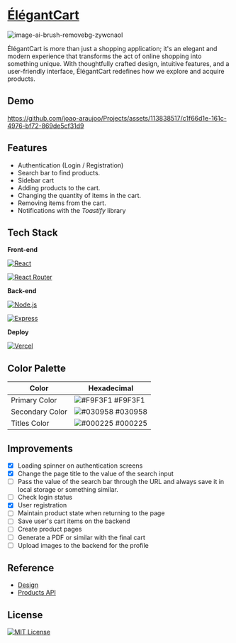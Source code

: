 # [ÉlégantCart](https://elegantcart.vercel.app)

![image-ai-brush-removebg-zywcnaol](https://github.com/joao-araujoo/Projects/assets/113838517/55ba4f62-ebfd-4fa8-93ce-6d35aa6b063a)

ÉlégantCart is more than just a shopping application; it's an elegant and modern experience that transforms the act of online shopping into something unique. With thoughtfully crafted design, intuitive features, and a user-friendly interface, ÉlégantCart redefines how we explore and acquire products.

## Demo

https://github.com/joao-araujoo/Projects/assets/113838517/c1f66d1e-161c-4976-bf72-869de5cf31d9

## Features

- Authentication (Login / Registration)
- Search bar to find products.
- Sidebar cart
- Adding products to the cart.
- Changing the quantity of items in the cart.
- Removing items from the cart.
- Notifications with the _Toastify_ library

## Tech Stack

**Front-end**

[![React](https://img.shields.io/badge/React-61DAFB?style=for-the-badge&logo=react&logoColor=white)](https://reactjs.org/)

[![React Router](https://img.shields.io/badge/React_Router-CA4245?style=for-the-badge&logo=react-router&logoColor=white)](https://reactrouter.com/)

**Back-end**

[![Node.js](https://img.shields.io/badge/Node.js-339933?style=for-the-badge&logo=node.js&logoColor=white)](https://nodejs.org/)

[![Express](https://img.shields.io/badge/Express-000000?style=for-the-badge&logo=express&logoColor=white)](https://expressjs.com/)

**Deploy**

[![Vercel](https://img.shields.io/badge/Vercel-000000?style=for-the-badge&logo=vercel&logoColor=white)](https://vercel.com/)

## Color Palette

| Color          | Hexadecimal                                                |
| -------------- | ---------------------------------------------------------------- |
| Primary Color  | ![#F9F3F1](https://via.placeholder.com/10/F9F3F1?text=+) #F9F3F1 |
| Secondary Color| ![#030958](https://via.placeholder.com/10/030958?text=+) #030958 |
| Titles Color   | ![#000225](https://via.placeholder.com/10/000225?text=+) #000225 |

## Improvements

- [x] Loading spinner on authentication screens
- [x] Change the page title to the value of the search input
- [ ] Pass the value of the search bar through the URL and always save it in local storage or something similar.
- [ ] Check login status
- [x] User registration
- [ ] Maintain product state when returning to the page
- [ ] Save user's cart items on the backend
- [ ] Create product pages
- [ ] Generate a PDF or similar with the final cart
- [ ] Upload images to the backend for the profile

## Reference

 - [Design](https://dribbble.com/shots/19032359-Product-App-Design)
 - [Products API](https://developers.mercadolivre.com.br/pt_br/guia-para-produtos)

## License

[![MIT License](https://img.shields.io/badge/License-MIT-green.svg)](https://github.com/joao-araujoo/Projects/blob/main/LICENSE)
